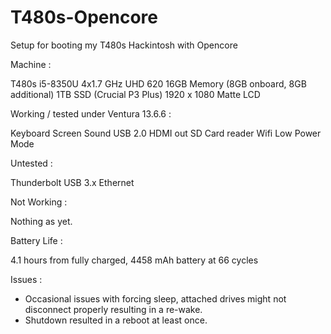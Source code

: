 # T480s-Opencore
Setup for booting my T480s Hackintosh with Opencore 

Machine :

T480s
i5-8350U 4x1.7 GHz
UHD 620 
16GB Memory (8GB onboard, 8GB additional)
1TB SSD (Crucial P3 Plus)
1920 x 1080 Matte LCD

Working / tested under Ventura 13.6.6 :

Keyboard
Screen
Sound
USB 2.0
HDMI out
SD Card reader
Wifi
Low Power Mode

Untested :

Thunderbolt
USB 3.x
Ethernet

Not Working :

Nothing as yet.

Battery Life :

4.1 hours from fully charged, 4458 mAh battery at 66 cycles 

Issues :

- Occasional issues with forcing sleep, attached drives might not disconnect properly resulting in a re-wake.
- Shutdown resulted in a reboot at least once.
